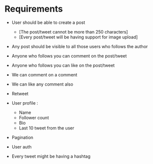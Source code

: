 # Requirements

- User should be able to create a post 
    - [The post/tweet cannot be more than 250 characters]
    - [Every post/tweet will be having support for image upload]

- Any post should be visible to all those users who follows the author 
- Anyone who follows you can comment on the post/tweet 
- Anyone who follows you can like on the post/tweet
- We can comment on a comment
- We can like any comment also 
- Retweet

- User profile :
    - Name 
    - Follower count 
    - Bio
    - Last 10 tweet from the user
    
- Pagination
- User auth

- Every tweet might be having a hashtag

